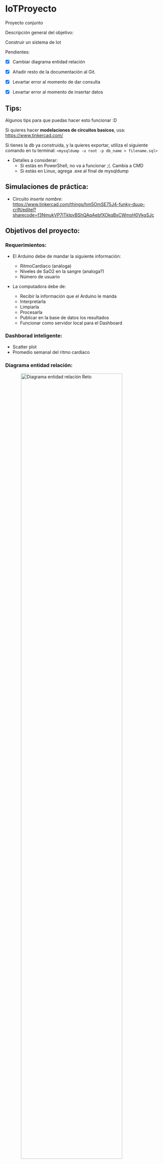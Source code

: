 # IoTProyecto
Proyecto conjunto 

Descripción general del objetivo:

Construir un sistema de Iot


Pendientes:
- [x] Cambiar diagrama entidad relación

- [x] Añadir resto de la documentación al Git.

- [x] Levartar error al momento de dar consulta

- [x] Levartar error al momento de insertar datos

## Tips:

Algunos tips para que puedas hacer esto funcionar :D

Si quieres hacer **modelaciones de circuitos basicos**, usa: https://www.tinkercad.com/


Si tienes la db ya construida, y la quieres exportar, utiliza el siguiente
comando en tu terminal: `<mysqldump -u root -p db_name > filename.sql>` 

* Detalles a considerar:
    * Si estás en PowerShell, no va a funcionar ;(. Cambia a CMD
    * Si estás en Linux, agrega .exe al final de mysqldump

## Simulaciones de práctica:
* Circuito *inserte nombre*: https://www.tinkercad.com/things/hm5OmSE75J4-funky-duup-crift/editel?sharecode=f3NmukVP7lTklpvBShQAqAebfXOkqBxCWmoH0VkgSJc

## Objetivos del proyecto:

### Requerimientos: 

* El Arduino debe de mandar la siguiente información:
    * RitmoCardiaco (análoga)
    * Niveles de SaO2 en la sangre (analoga?)
    * Número de usuario 

* La computadora debe de:
    * Recibir la información que el Arduino le manda
    * Interpretarla
    * Limpiarla
    * Procesarla
    * Publicar en la base de datos los resultados
    * Funcionar como servidor local para el Dashboard

### Dashborad inteligente:
* Scatter plot
* Promedio semanal del ritmo cardiaco

### Diagrama entidad relación: 
<img src="Documentación/DiagEntRel_Reto_IoT.jpg"
     alt="Diagrama entidad relación Reto"
     style="width: 80%; margin: 0 10%;"/>

## Resultados del proyecto:

### Dashboard Inteligente:
<img src="Documentación/Dashboard1.png"
     alt="Dashboard vista Doctor"
     style="width: 80%; margin: 0 10%;"/>

<img src="Documentación/Dashboard2.png"
     alt="Dashboard vista paciente"
     style="width: 80%; margin: 0 10%;"/>

### Contrucción física:
<img src="Documentación/Construccion.jpg"
     alt="Dashboard vista Doctor"
     style="width: 80%; margin: 0 10%;"/>

### Video de funcionamiento: 

Video en YouTube: https://youtu.be/St5IPdoLo3w


